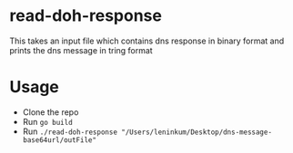 # read-doh-response
This takes an input file which contains dns response in binary format and prints the dns message in tring format

# Usage
- Clone the repo
- Run `go build`
- Run `./read-doh-response "/Users/leninkum/Desktop/dns-message-base64url/outFile"`
